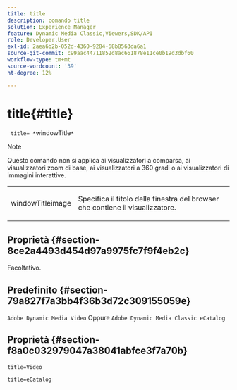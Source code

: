 ```yaml
---
title: title
description: comando title
solution: Experience Manager
feature: Dynamic Media Classic,Viewers,SDK/API
role: Developer,User
exl-id: 2aea6b2b-052d-4360-9284-68b8563da6a1
source-git-commit: c99aac44711852d8ac661878e11ce0b19d3dbf60
workflow-type: tm+mt
source-wordcount: '39'
ht-degree: 12%

---
```


# title{#title}

` title= *`windowTitle`*`

>[!NOTE]
>
>Questo comando non si applica ai visualizzatori a comparsa, ai visualizzatori zoom di base, ai visualizzatori a 360 gradi o ai visualizzatori di immagini interattive.

<table id="table_406072054CBA4A7BAC8E7AD45E361D37"> 
 <tbody> 
  <tr> 
   <td colname="col1"> <p> <span class="codeph"> <span class="varname"> windowTitleimage</span> </span> </p> </td> 
   <td colname="col2"> <p>Specifica il titolo della finestra del browser che contiene il visualizzatore. </p> </td> 
  </tr> 
 </tbody> 
</table>

## Proprietà {#section-8ce2a4493d454d97a9975fc7f9f4eb2c}

Facoltativo.

## Predefinito {#section-79a827f7a3bb4f36b3d72c309155059e}

`Adobe Dynamic Media Video` Oppure `Adobe Dynamic Media Classic eCatalog`

## Proprietà {#section-f8a0c032979047a38041abfce3f7a70b}

`title=Video`

`title=eCatalog`
